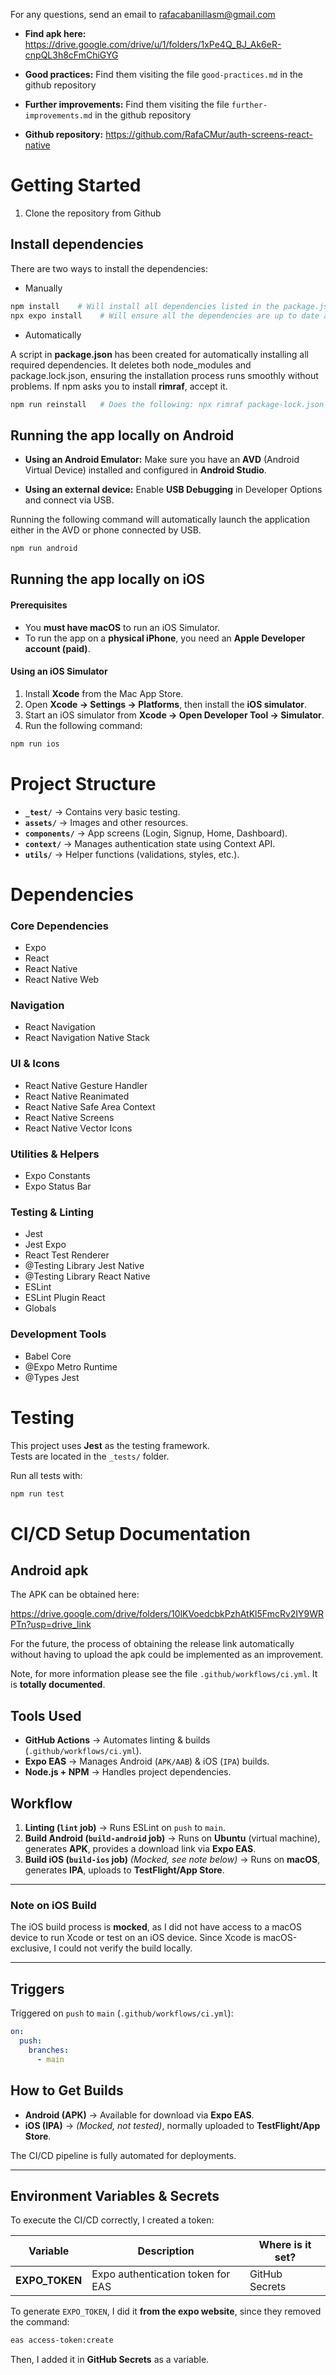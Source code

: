 For any questions, send an email to rafacabanillasm@gmail.com

- **Find apk here:** https://drive.google.com/drive/u/1/folders/1xPe4Q_BJ_Ak6eR-cnpQL3h8cFmChiGYG

- **Good practices:** Find them visiting the file `good-practices.md` in the github repository

- **Further improvements:** Find them visiting the file `further-improvements.md` in the github repository

- **Github repository:** https://github.com/RafaCMur/auth-screens-react-native


# Getting Started

1. Clone the repository from Github

## Install dependencies

There are two ways to install the dependencies:

- Manually

```bash
npm install    # Will install all dependencies listed in the package.json
npx expo install    # Will ensure all the dependencies are up to date and correctly setup for expo
```

- Automatically

A script in **package.json** has been created for automatically installing all required dependencies. It deletes both node_modules and package.lock.json, ensuring the installation process runs smoothly without problems. If npm asks you to install **rimraf**, accept it.

```bash
npm run reinstall   # Does the following: npx rimraf package-lock.json && npx rimraf node_modules && npm install && npx expo install
```

## Running the app locally on Android

- **Using an Android Emulator:** Make sure you have an **AVD** (Android Virtual Device) installed and configured in **Android Studio**.

- **Using an external device:** Enable **USB Debugging** in Developer Options and connect via USB.

Running the following command will automatically launch the application either in the AVD or phone connected by USB.

```bash
npm run android
```

## Running the app locally on iOS

#### Prerequisites

- You **must have macOS** to run an iOS Simulator.
- To run the app on a **physical iPhone**, you need an **Apple Developer account (paid)**.

#### Using an iOS Simulator

1. Install **Xcode** from the Mac App Store.
2. Open **Xcode → Settings → Platforms**, then install the **iOS simulator**.
3. Start an iOS simulator from **Xcode → Open Developer Tool → Simulator**.
4. Run the following command:

```bash
npm run ios
```

# Project Structure

- **`_test/`** → Contains very basic testing.
- **`assets/`** → Images and other resources.
- **`components/`** → App screens (Login, Signup, Home, Dashboard).
- **`context/`** → Manages authentication state using Context API.
- **`utils/`** → Helper functions (validations, styles, etc.).

# Dependencies

### Core Dependencies

- Expo
- React
- React Native
- React Native Web

### Navigation

- React Navigation
- React Navigation Native Stack

### UI & Icons

- React Native Gesture Handler
- React Native Reanimated
- React Native Safe Area Context
- React Native Screens
- React Native Vector Icons

### Utilities & Helpers

- Expo Constants
- Expo Status Bar

### Testing & Linting

- Jest
- Jest Expo
- React Test Renderer
- @Testing Library Jest Native
- @Testing Library React Native
- ESLint
- ESLint Plugin React
- Globals

### Development Tools

- Babel Core
- @Expo Metro Runtime
- @Types Jest

# Testing

This project uses **Jest** as the testing framework.  
Tests are located in the `_tests/` folder.

Run all tests with:

```bash
npm run test
```

# CI/CD Setup Documentation

## Android apk

The APK can be obtained here:

https://drive.google.com/drive/folders/10lKVoedcbkPzhAtKl5FmcRv2IY9WRPTn?usp=drive_link

For the future, the process of obtaining the release link automatically without having to upload the apk could be implemented as an improvement.

Note, for more information please see the file `.github/workflows/ci.yml`. It is **totally documented**.

## Tools Used

- **GitHub Actions** → Automates linting & builds (`.github/workflows/ci.yml`).
- **Expo EAS** → Manages Android (`APK/AAB`) & iOS (`IPA`) builds.
- **Node.js + NPM** → Handles project dependencies.

## Workflow

1. **Linting (`lint` job)** → Runs ESLint on `push` to `main`.
2. **Build Android (`build-android` job)** → Runs on **Ubuntu** (virtual machine), generates **APK**, provides a download link via **Expo EAS**.
3. **Build iOS (`build-ios` job)** _(Mocked, see note below)_ → Runs on **macOS**, generates **IPA**, uploads to **TestFlight/App Store**.

---

### Note on iOS Build

The iOS build process is **mocked**, as I did not have access to a macOS device to run Xcode or test on an iOS device. Since Xcode is macOS-exclusive, I could not verify the build locally.

---

## Triggers

Triggered on `push` to `main` (`.github/workflows/ci.yml`):

```yaml
on:
  push:
    branches:
      - main
```

## How to Get Builds

- **Android (APK)** → Available for download via **Expo EAS**.
- **iOS (IPA)** → _(Mocked, not tested)_, normally uploaded to **TestFlight/App Store**.

The CI/CD pipeline is fully automated for deployments.

---

## Environment Variables & Secrets

To execute the CI/CD correctly, I created a token:

| Variable       | Description                       | Where is it set? |
| -------------- | --------------------------------- | ---------------- |
| **EXPO_TOKEN** | Expo authentication token for EAS | GitHub Secrets   |

To generate `EXPO_TOKEN`, I did it **from the expo website**, since they removed the command:

```bash
eas access-token:create
```

Then, I added it in **GitHub Secrets** as a variable.
